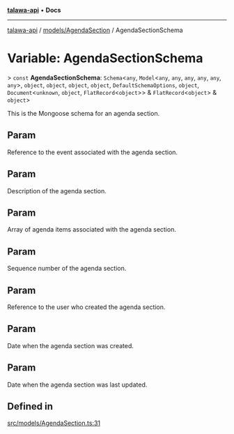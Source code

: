 [**talawa-api**](../../../README.md) • **Docs**

***

[talawa-api](../../../modules.md) / [models/AgendaSection](../README.md) / AgendaSectionSchema

# Variable: AgendaSectionSchema

\> `const` **AgendaSectionSchema**: `Schema`\<`any`, `Model`\<`any`, `any`, `any`, `any`, `any`, `any`\>, `object`, `object`, `object`, `object`, `DefaultSchemaOptions`, `object`, `Document`\<`unknown`, `object`, `FlatRecord`\<`object`\>\> & `FlatRecord`\<`object`\> & `object`\>

This is the Mongoose schema for an agenda section.

## Param

Reference to the event associated with the agenda section.

## Param

Description of the agenda section.

## Param

Array of agenda items associated with the agenda section.

## Param

Sequence number of the agenda section.

## Param

Reference to the user who created the agenda section.

## Param

Date when the agenda section was created.

## Param

Date when the agenda section was last updated.

## Defined in

[src/models/AgendaSection.ts:31](https://github.com/PalisadoesFoundation/talawa-api/blob/d0c167bb942c4778fba221c2cdd27665fc7dbf61/src/models/AgendaSection.ts#L31)
